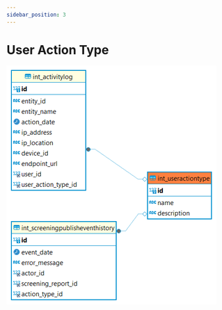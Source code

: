 ```yaml
---
sidebar_position: 3
---
```


# User Action Type

![alt text](<../../../../../../../../../../static/img/prismaenterprise - int_useractiontype.png>)
